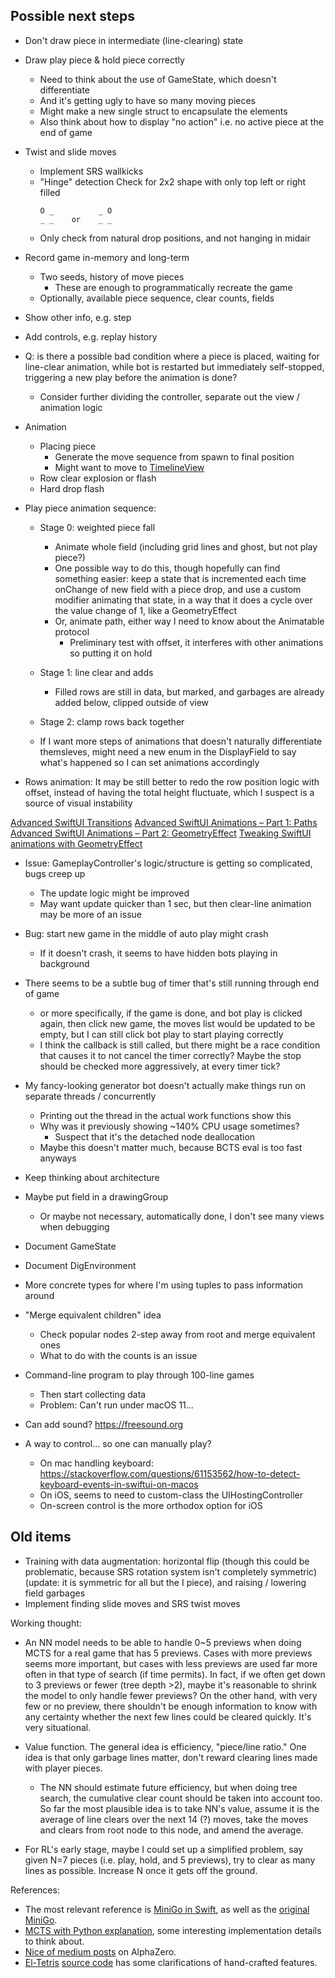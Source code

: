 
## Possible next steps


- Don't draw piece in intermediate (line-clearing) state 
- Draw play piece & hold piece correctly
    - Need to think about the use of GameState, which doesn't differentiate
    - And it's getting ugly to have so many moving pieces
    - Might make a new single struct to encapsulate the elements
    - Also think about how to display "no action" i.e. no active piece at the
      end of game

- Twist and slide moves
    - Implement SRS wallkicks
    - "Hinge" detection
        Check for 2x2 shape with only top left or right filled
        ```
        O _          _ O
        _ _    or    _ _
        ```
    - Only check from natural drop positions, and not hanging in midair

- Record game in-memory and long-term
    - Two seeds, history of move pieces
        - These are enough to programmatically recreate the game
    - Optionally, available piece sequence, clear counts, fields

- Show other info, e.g. step

- Add controls, e.g. replay history

- Q: is there a possible bad condition where a piece is placed, waiting for
  line-clear animation, while bot is restarted but immediately self-stopped,
  triggering a new play before the animation is done?
    - Consider further dividing the controller, separate out the view /
      animation logic

- Animation
    - Placing piece
        - Generate the move sequence from spawn to final position
        - Might want to move to [TimelineView](https://swiftui-lab.com/swiftui-animations-part4/)
    - Row clear explosion or flash
    - Hard drop flash
   
- Play piece animation sequence:
    - Stage 0: weighted piece fall
        - Animate whole field (including grid lines and ghost, but not play
          piece?)
        - One possible way to do this, though hopefully can find something
          easier:
          keep a state that is incremented each time onChange of new field with
          a piece drop, and use a custom modifier animating that state, in a
          way that it does a cycle over the value change of 1, like a
          GeometryEffect
        - Or, animate path, either way I need to know about the Animatable
          protocol
            - Preliminary test with offset, it interferes with other animations
              so putting it on hold
    - Stage 1: line clear and adds
        - Filled rows are still in data, but marked, and garbages are already
          added below, clipped outside of view
    - Stage 2: clamp rows back together
    
    - If I want more steps of animations that doesn't naturally differentiate
      themsleves, might need a new enum in the DisplayField to say what's
      happened so I can set animations accordingly
        
- Rows animation:  It may be still better to redo the row position logic with
  offset, instead of having the total height fluctuate, which I suspect is a
  source of visual instability

    
[Advanced SwiftUI Transitions](https://swiftui-lab.com/advanced-transitions/)
[Advanced SwiftUI Animations – Part 1: Paths](https://swiftui-lab.com/swiftui-animations-part1/)
[Advanced SwiftUI Animations – Part 2: GeometryEffect](https://swiftui-lab.com/swiftui-animations-part2/)
[Tweaking SwiftUI animations with GeometryEffect](https://nerdyak.tech/development/2019/08/29/tweaking-animations-with-GeometryEffect.html)
    

- Issue: GameplayController's logic/structure is getting so complicated, bugs creep up
    - The update logic might be improved
    - May want update quicker than 1 sec, but then clear-line animation may be
      more of an issue

- Bug: start new game in the middle of auto play might crash
    - If it doesn't crash, it seems to have hidden bots playing in background

- There seems to be a subtle bug of timer that's still running through end of
  game
    - or more specifically, if the game is done, and bot play is clicked again,
      then click new game, the moves list would be updated to be empty, but I
      can still click bot play to start playing correctly
    - I think the callback is still called, but there might be a race condition
      that causes it to not cancel the timer correctly?  Maybe the stop should
      be checked more aggressively, at every timer tick?
      
- My fancy-looking generator bot doesn't actually make things run on separate
  threads / concurrently
    - Printing out the thread in the actual work functions show this
    - Why was it previously showing ~140% CPU usage sometimes?
        - Suspect that it's the detached node deallocation
    - Maybe this doesn't matter much, because BCTS eval is too fast anyways
    
- Keep thinking about architecture

- Maybe put field in a drawingGroup
    - Or maybe not necessary, automatically done, I don't see many views when
      debugging

- Document GameState
- Document DigEnvironment

- More concrete types for where I'm using tuples to pass information around

- "Merge equivalent children" idea
    - Check popular nodes 2-step away from root and merge equivalent ones
    - What to do with the counts is an issue

- Command-line program to play through 100-line games
    - Then start collecting data
    - Problem:  Can't run under macOS 11...
    
- Can add sound? https://freesound.org

- A way to control... so one can manually play?
    - On mac handling keyboard:
        https://stackoverflow.com/questions/61153562/how-to-detect-keyboard-events-in-swiftui-on-macos
    - On iOS, seems to need to custom-class the UIHostingController
    - On-screen control is the more orthodox option for iOS


## Old items

- Training with data augmentation: horizontal flip (though this could be problematic, because SRS rotation system isn't completely symmetric) (update: it is symmetric for all but the I piece), and raising / lowering field garbages
- Implement finding slide moves and SRS twist moves



Working thought:

- An NN model needs to be able to handle 0~5 previews when doing MCTS for a real game that has 5 previews.  Cases with more previews seems more important, but cases with less previews are used far more often in that type of search (if time permits).  In fact, if we often get down to 3 previews or fewer (tree depth >2), maybe it's reasonable to shrink the model to only handle fewer previews?  On the other hand, with very few or no preview, there shouldn't be enough information to know with any certainty whether the next few lines could be cleared quickly.  It's very situational.

- Value function.  The general idea is efficiency, "piece/line ratio."  One idea is that only garbage lines matter, don't reward clearing lines made with player pieces.
  - The NN should estimate future efficiency, but when doing tree search, the cumulative clear count should be taken into account too.  So far the most plausible idea is to take NN's value, assume it is the average of line clears over the next 14 (?) moves, take the moves and clears from root node to this node, and amend the average.

- For RL's early stage, maybe I could set up a simplified problem, say given N=7 pieces (i.e. play, hold, and 5 previews), try to clear as many lines as possible.  Increase N once it gets off the ground.


References:
- The most relevant reference is [MiniGo in Swift](https://github.com/tensorflow/swift-models/tree/master/MiniGo), as well as the [original MiniGo](https://github.com/tensorflow/minigo).
- [MCTS with Python explanation](http://www.moderndescartes.com/essays/deep_dive_mcts/), some interesting implementation details to think about.
- [Nice of medium posts](https://medium.com/oracledevs/lessons-from-alphazero-part-3-parameter-tweaking-4dceb78ed1e5) on AlphaZero.
- [El-Tetris](http://imake.ninja/el-tetris-an-improvement-on-pierre-dellacheries-algorithm/) [source code](https://github.com/daogan/tetris-ai/blob/master/tetris_ai.py) has some clarifications of hand-crafted features.



